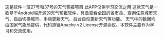﻿这是软件一班27号和37号的天气预报项目
此APP仅供学习交流之用
这款天气是一款基于Android端开源的天气预报软件，具备查看全国的省市县、查询任意城市天气、自由切换城市、手动更新天气、后台自动更新天气等功能。
天气中的数据均由国家气象局提供，代码遵循Apache v2 License开源协议。本软件主要作为学习和交流使用。
